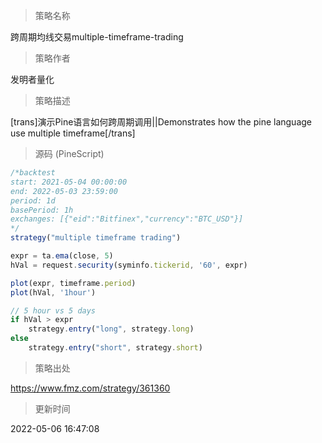
> 策略名称

跨周期均线交易multiple-timeframe-trading

> 策略作者

发明者量化

> 策略描述

[trans]演示Pine语言如何跨周期调用||Demonstrates how the pine language use multiple timeframe[/trans]



> 源码 (PineScript)

``` javascript
/*backtest
start: 2021-05-04 00:00:00
end: 2022-05-03 23:59:00
period: 1d
basePeriod: 1h
exchanges: [{"eid":"Bitfinex","currency":"BTC_USD"}]
*/
strategy("multiple timeframe trading")

expr = ta.ema(close, 5)
hVal = request.security(syminfo.tickerid, '60', expr)

plot(expr, timeframe.period)
plot(hVal, '1hour')

// 5 hour vs 5 days
if hVal > expr
    strategy.entry("long", strategy.long)
else
    strategy.entry("short", strategy.short)

```

> 策略出处

https://www.fmz.com/strategy/361360

> 更新时间

2022-05-06 16:47:08
